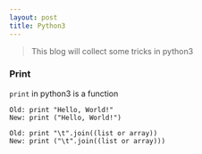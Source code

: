 ```yaml
---
layout: post
title: Python3
---
```


> This blog will collect some tricks in python3

### Print

`print` in python3 is a function

```
Old: print "Hello, World!"
New: print ("Hello, World!")

Old: print "\t".join((list or array))
New: print ("\t".join((list or array)))
```

